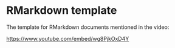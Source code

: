 # RMarkdown template

The template for RMarkdown documents mentioned in the video: 

https://www.youtube.com/embed/wg8PjkOxD4Y
